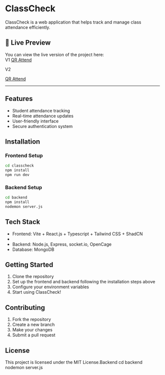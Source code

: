 # ClassCheck

ClassCheck is a web application that helps track and manage class attendance efficiently.

## 🔗 Live Preview

You can view the live version of the project here:  
V1
[QR Attend](https://project-jade-sand.vercel.app/)

V2

[QR Attend](https://project-jade2.vercel.app/)

---

## Features

- Student attendance tracking
- Real-time attendance updates
- User-friendly interface
- Secure authentication system

## Installation

### Frontend Setup

```bash
cd classcheck
npm install
npm run dev
```

### Backend Setup

```bash
cd backend
npm install
nodemon server.js
```

## Tech Stack

- Frontend: Vite + React.js + Typescript + Tailwind CSS + ShadCN
-
- Backend: Node.js, Express, socket.io, OpenCage
- Database: MongoDB

## Getting Started

1. Clone the repository
2. Set up the frontend and backend following the installation steps above
3. Configure your environment variables
4. Start using ClassCheck!

## Contributing

1. Fork the repository
2. Create a new branch
3. Make your changes
4. Submit a pull request

## License

This project is licensed under the MIT License.Backend
cd backend
nodemon server.js
